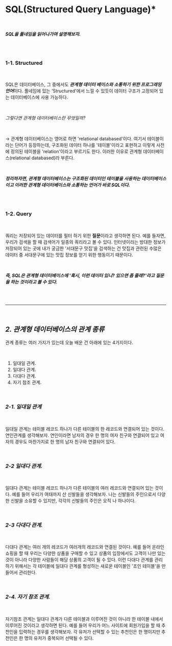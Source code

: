 # SQL(Structured Query Language)*


<br>

***SQL을 풀네임을 읽어나가며 설명해보자.***

<br>
<br>

### **1-1. Structured**

 
<br>

SQL은 데이터베이스, 그 중에서도 ***관계형 데이터 베이스와 소통하기 위한 프로그래밍 언어***이다. 풀네임에 있는 'Structured'에서 느낄 수 있듯이 데이터 구조가 고정되어 있는 데이터베이스에 사용 가능하다.

 <br>

*그렇다면 관계형 데이터베이스란 무엇일까?*

<br>

→ 관계형 데이터베이스는 영어로 하면 'relational databased'이다. 여기서 테이블이라는 단어가 등장하는데, 구조화된 데이터 하나를 '테이블'이라고 표현하고 이렇게 사전에 정의된 테이블을 'relation'이라고 부르기도 한다. 이러한 이유로 관계형 데이터베이스(relational databased)라 부른다.

<br>

***정리하자면, 관계형 데이터베이스는 구조화된 데이터인 테이블을 사용하는 데이터베이스이고 이러한 관계형 데이터베이스와 소통하는 언어가 바로 SQL이다.***

<br>
<br>

### **1-2. Query**

<br> 

쿼리는 저장되어 있는 데이터를 필터 하기 위한 **질문**이라고 생각하면 된다. 예를 들자면, 우리가 검색을 할 때 검색어가 일종의 쿼리라고 볼 수 있다. 인터넷이라는 방대한 정보가 저장되어 있는 곳에 내가 궁금한 '서대문구 맛집'을 검색하는 건 맛집과 관련된 수많은 데이터 중 서대문구에 있는 맛집 정보를 얻기 위한 행동이기 때문이다.

<br>

***즉, SQL은 관계형 데이터베이스에 '혹시, 이런 데이터 있니? 있으면 좀 줄래?'라고 질문을 하는 것이라고 볼 수 있다.***

<br>
<br>
<hr>

<br>


## *2. 관계형 데이터베이스의 관계 종류*
 

관계 종류는 여러 가지가 있는데 오늘 배운 건 아래에 있는 4가지이다.

<br>

1. 일대일 관계.
2. 일대다 관계.
3. 다대다 관계.
4. 자기 참조 관계.

<br>

### *2-1. 일대일 관계*

<br>

일대일 관계는 테이블 레코드 하나가 다른 테이블의 한 레코드와 연결되어 있는 것이다. 연인관계를 생각해보자. 연인이라면 남자의 경우 한 명의 여자 친구와 연결되어 있고 여자의 경우도 마찬가지로 한 명의 남자 친구와 연결되어 있다.

<br>

### *2-2 일대다 관계.*

<br>

일대다 관계는 테이블 레코드 하나가 다른 테이블의 여러 레코드와 연결되어 있는 것이다. 예를 들어 우리가 여태까지 산 신발들을 생각해보자. 나는 신발들의 주인으로서 다양한 신발을 소유할 수 있지만, 각각의 신발들의 주인은 오직 나 하나이다.

<br>

### *2-3 다대다 관계.*

<br>

다대다 관계는 여러 개의 레코드가 여러개의 레코드와 연결된 것이다. 예를 들어 온라인 쇼핑을 할 때 우리는 다양한 상품을 구매할 수 있고 상품의 입장에서도 고객이 나만 있는 것이 아니라 다양한 사람들이 해당 상품의 고객이 될 수 있다. 이런 다대다 관계를 관리하기 위해서는 각 테이블에 일대다 관계를 형성하는 새로운 테이블인 '조인 테이블'을 만들어서 관리한다.

<br>

### *2-4. 자기 참조 관계.*

<br>

자기참조 관계는 일대다 관계가 다른 테이블과 이루어진 것이 아니라 한 테이블 내에서 이루어진 것이라고 생각하면 된다. 예를 들어 우리가 어느 사이트에 회원가입을 할 때 추천인을 입력하는 경우를 생각해보자. 각 유저가 선택할 수 있는 추천인은 한 명이지만 추천인은 한 명의 유저가 중복되어 선택될 수 있다.